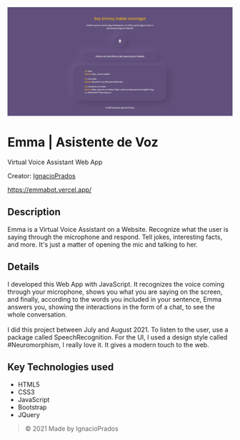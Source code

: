 ![banner](https://raw.githubusercontent.com/IgnacioPrados/EmmaVoiceAssistant/master/preview.JPG)
#  Emma | Asistente de Voz

Virtual Voice Assistant Web App

Creator: [IgnacioPrados](https://github.com/IgnacioPrados)
 
https://emmabot.vercel.app/
 
## Description
Emma is a Virtual Voice Assistant on a Website. Recognize what the user is saying through the microphone and respond. Tell jokes, interesting facts, and more. It's just a matter of opening the mic and talking to her.

## Details
I developed this Web App with JavaScript. It recognizes the voice coming through your microphone, shows you what you are saying on the screen, and finally, according to the words you included in your sentence, Emma answers you, showing the interactions in the form of a chat, to see the whole conversation.
<br><br>
I did this project between July and August 2021. To listen to the user, use a package called SpeechRecognition. For the UI, I used a design style called #Neuromorphism, I really love it. It gives a modern touch to the web.

## Key Technologies used
- HTML5
- CSS3
- JavaScript
- Bootstrap
- JQuery

> © 2021 Made by IgnacioPrados
